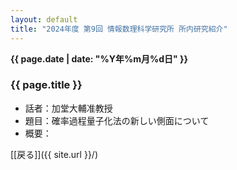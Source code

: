 ```yaml
---
layout: default
title: "2024年度 第9回 情報数理科学研究所 所内研究紹介"
---
```

**{{ page.date | date: "%Y年%m月%d日" }}**

### {{ page.title }}

- 話者：加堂大輔准教授
- 題目：確率過程量子化法の新しい側面について
- 概要：

[[戻る]]({{ site.url }}/)
